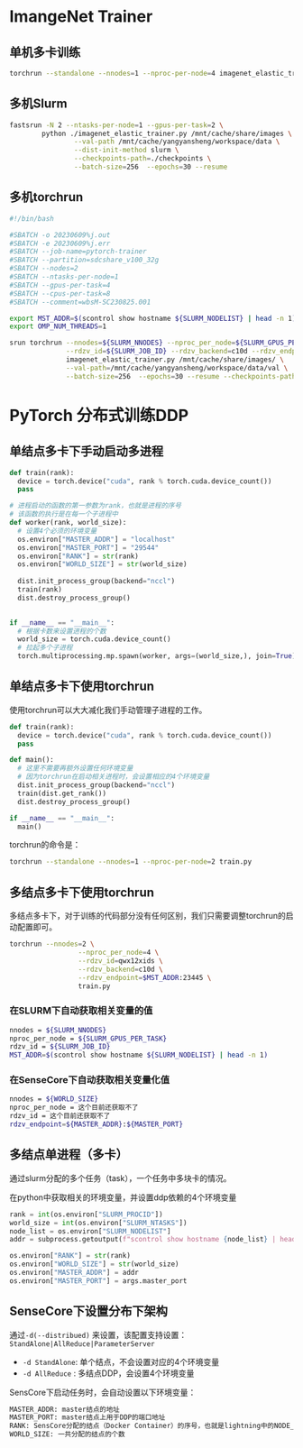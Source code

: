 # ImangeNet Trainer


## 单机多卡训练

```bash
torchrun --standalone --nnodes=1 --nproc-per-node=4 imagenet_elastic_trainer.py imagenet --epochs=30 --resume --checkpoints-path=./checkpoints
```


## 多机Slurm

```bash
fastsrun -N 2 --ntasks-per-node=1 --gpus-per-task=2 \
        python ./imagenet_elastic_trainer.py /mnt/cache/share/images \
                --val-path /mnt/cache/yangyansheng/workspace/data \
                --dist-init-method slurm \
                --checkpoints-path=./checkpoints \
                --batch-size=256  --epochs=30 --resume 
```

## 多机torchrun

```bash
#!/bin/bash

#SBATCH -o 20230609%j.out
#SBATCH -e 20230609%j.err
#SBATCH --job-name=pytorch-trainer
#SBATCH --partition=sdcshare_v100_32g
#SBATCH --nodes=2
#SBATCH --ntasks-per-node=1
#SBATCH --gpus-per-task=4
#SBATCH --cpus-per-task=8
#SBATCH --comment=wbsM-SC230825.001

export MST_ADDR=$(scontrol show hostname ${SLURM_NODELIST} | head -n 1)
export OMP_NUM_THREADS=1

srun torchrun --nnodes=${SLURM_NNODES} --nproc_per_node=${SLURM_GPUS_PER_TASK} \
              --rdzv_id=${SLURM_JOB_ID} --rdzv_backend=c10d --rdzv_endpoint=$MST_ADDR:23445 \
              imagenet_elastic_trainer.py /mnt/cache/share/images/ \
              --val-path=/mnt/cache/yangyansheng/workspace/data/val \
              --batch-size=256  --epochs=30 --resume --checkpoints-path=./checkpoints
```


# PyTorch 分布式训练DDP

## 单结点多卡下手动启动多进程

```python
def train(rank):
  device = torch.device("cuda", rank % torch.cuda.device_count())
  pass

# 进程启动的函数的第一参数为rank，也就是进程的序号
# 该函数的执行是在每一个子进程中
def worker(rank, world_size):
  # 设置4个必须的环境变量
  os.environ["MASTER_ADDR"] = "localhost"
  os.environ["MASTER_PORT"] = "29544"
  os.environ["RANK"] = str(rank)
  os.environ["WORLD_SIZE"] = str(world_size)
  
  dist.init_process_group(backend="nccl")
  train(rank)
  dist.destroy_process_group()
  

if __name__ == "__main__":
  # 根据卡数来设置进程的个数
  world_size = torch.cuda.device_count()
  # 拉起多个子进程
  torch.multiprocessing.mp.spawn(worker, args=(world_size,), join=True)
```

## 单结点多卡下使用torchrun

使用torchrun可以大大减化我们手动管理子进程的工作。

```python
def train(rank):
  device = torch.device("cuda", rank % torch.cuda.device_count())
  pass

def main():
  # 这里不需要再额外设置任何环境变量
  # 因为torchrun在启动相关进程时，会设置相应的4个环境变量
  dist.init_process_group(backend="nccl")
  train(dist.get_rank())
  dist.destroy_process_group()

if __name__ == "__main__":
  main()
```

torchrun的命令是：

```bash
torchrun --standalone --nnodes=1 --nproc-per-node=2 train.py
```

## 多结点多卡下使用torchrun

多结点多卡下，对于训练的代码部分没有任何区别，我们只需要调整torchrun的启动配置即可。

```bash
torchrun --nnodes=2 \
				 --nproc_per_node=4 \
				 --rdzv_id=qwx12xids \
				 --rdzv_backend=c10d \
				 --rdzv_endpoint=$MST_ADDR:23445 \
				 train.py
```

### 在SLURM下自动获取相关变量的值

```bash
nnodes = ${SLURM_NNODES}
nproc_per_node = ${SLURM_GPUS_PER_TASK}
rdzv_id = ${SLURM_JOB_ID}
MST_ADDR=$(scontrol show hostname ${SLURM_NODELIST} | head -n 1)
```

### 在SenseCore下自动获取相关变量化值

```bash
nnodes = ${WORLD_SIZE}
nproc_per_node = 这个目前还获取不了
rdzv_id = 这个目前还获取不了
rdzv_endpoint=${MASTER_ADDR}:${MASTER_PORT}
```

## 多结点单进程（多卡）

通过slurm分配的多个任务（task），一个任务中多块卡的情况。

在python中获取相关的环境变量，并设置ddp依赖的4个环境变量

```python
rank = int(os.environ["SLURM_PROCID"])
world_size = int(os.environ["SLURM_NTASKS"])
node_list = os.environ["SLURM_NODELIST"]
addr = subprocess.getoutput(f"scontrol show hostname {node_list} | head -n1")

os.environ["RANK"] = str(rank)
os.environ["WORLD_SIZE"] = str(world_size)
os.environ["MASTER_ADDR"] = addr
os.environ["MASTER_PORT"] = args.master_port
```

## SenseCore下设置分布下架构

通过`-d(--distribued)` 来设置，该配置支持设置：`StandAlone|AllReduce|ParameterServer` 

* `-d StandAlone`: 单个结点，不会设置对应的4个环境变量
* `-d AllReduce` : 多结点DDP，会设置4个环境变量


SensCore下启动任务时，会自动设置以下环境变量：

```bash
MASTER_ADDR: master结点的地址
MASTER_PORT: master结点上用于DDP的端口地址
RANK: SensCore分配的结点（Docker Container）的序号，也就是lightning中的NODE_RANK
WORLD_SIZE: 一共分配的结点的个数
```